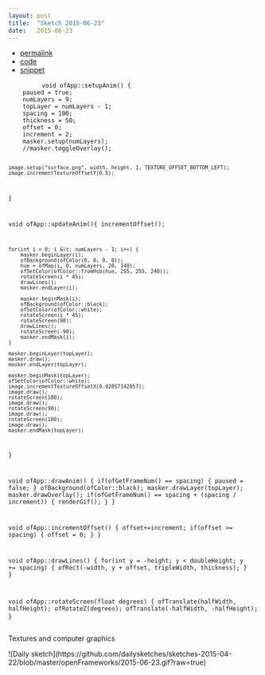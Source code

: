 ```yaml
---
layout: post
title:  "Sketch 2015-06-23"
date:   2015-06-23
---
```

<div class="code">
    <ul>
		<li><a href="{% post_url 2015-06-23-sketch %}">permalink</a></li>
		<li><a href="https://github.com/dailysketches/dailySketches/tree/master/sketches/2015-06-23">code</a></li>
		<li><a href="#" class="snippet-button">snippet</a></li>
	</ul>
    <pre class="snippet">
        <code class="cpp">void ofApp::setupAnim() {
    paused = true;
    numLayers = 9;
    topLayer = numLayers - 1;
    spacing = 100;
    thickness = 50;
    offset = 0;
    increment = 2;
    masker.setup(numLayers);
    //masker.toggleOverlay();
    
    image.setup("surface.png", width, height, 1, TEXTURE_OFFSET_BOTTOM_LEFT);
    image.incrementTextureOffsetY(0.5);
}

void ofApp::updateAnim(){
    incrementOffset();

    for(int i = 0; i &lt; numLayers - 1; i++) {
        masker.beginLayer(i);
        ofBackground(ofColor(0, 0, 0, 0));
        hue = ofMap(i, 0, numLayers, 20, 140);
        ofSetColor(ofColor::fromHsb(hue, 255, 255, 240));
        rotateScreen(i * 45);
        drawLines();
        masker.endLayer(i);
        
        masker.beginMask(i);
        ofBackground(ofColor::black);
        ofSetColor(ofColor::white);
        rotateScreen(i * 45);
        rotateScreen(90);
        drawLines();
        rotateScreen(-90);
        masker.endMask(i);
    }
    
    masker.beginLayer(topLayer);
    masker.draw();
    masker.endLayer(topLayer);
    
    masker.beginMask(topLayer);
    ofSetColor(ofColor::white);
    image.incrementTextureOffsetX(0.02857142857);
    image.draw();
    rotateScreen(180);
    image.draw();
    rotateScreen(90);
    image.draw();
    rotateScreen(180);
    image.draw();
    masker.endMask(topLayer);
    
}

void ofApp::drawAnim() {
    if(ofGetFrameNum() == spacing) {
        paused = false;
    }
    ofBackground(ofColor::black);
    masker.drawLayer(topLayer);
    masker.drawOverlay();
    if(ofGetFrameNum() == spacing + (spacing / increment)) {
        renderGif();
    }
}

void ofApp::incrementOffset() {
    offset+=increment;
    if(offset &gt;= spacing) {
        offset = 0;
    }
}

void ofApp::drawLines() {
    for(int y = -height; y &lt; doubleHeight; y += spacing) {
        ofRect(-width, y + offset, tripleWidth, thickness);
    }
}

void ofApp::rotateScreen(float degrees) {
    ofTranslate(halfWidth, halfHeight);
    ofRotateZ(degrees);
    ofTranslate(-halfWidth, -halfHeight);
}</code>
    </pre>
</div>
<p class="description">Textures and computer graphics</p>
![Daily sketch](https://github.com/dailysketches/sketches-2015-04-22/blob/master/openFrameworks/2015-06-23.gif?raw=true)
